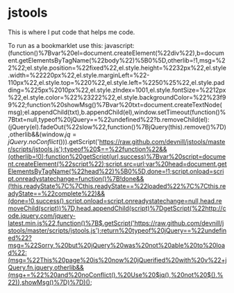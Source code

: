 jstools
=======

This is where I put code that helps me code. 

To run as a bookmarklet use this:
<a href=""></a>
javascript:(function()%7Bvar%20el=document.createElement(%22div%22),b=document.getElementsByTagName(%22body%22)%5B0%5D,otherlib=!1,msg=%22%22;el.style.position=%22fixed%22,el.style.height=%2232px%22,el.style.width=%22220px%22,el.style.marginLeft=%22-110px%22,el.style.top=%220%22,el.style.left=%2250%25%22,el.style.padding=%225px%2010px%22,el.style.zIndex=1001,el.style.fontSize=%2212px%22,el.style.color=%22%23222%22,el.style.backgroundColor=%22%23f99%22;function%20showMsg()%7Bvar%20txt=document.createTextNode(msg);el.appendChild(txt),b.appendChild(el),window.setTimeout(function()%7Btxt=null,typeof%20jQuery==%22undefined%22?b.removeChild(el):(jQuery(el).fadeOut(%22slow%22,function()%7BjQuery(this).remove()%7D),otherlib&&(window.$jq=jQuery.noConflict()))%7D,2500)%7Dif(typeof%20jQuery!=%22undefined%22)return%20msg=%22This%20page%20already%20using%20jQuery%20v%22+jQuery.fn.jquery,showMsg(),$.getScript('https://raw.github.com/devnill/jstools/master/scripts/jstools.js');typeof%20$==%22function%22&&(otherlib=!0);function%20getScript(url,success)%7Bvar%20script=document.createElement(%22script%22);script.src=url;var%20head=document.getElementsByTagName(%22head%22)%5B0%5D,done=!1;script.onload=script.onreadystatechange=function()%7B!done&&(!this.readyState%7C%7Cthis.readyState==%22loaded%22%7C%7Cthis.readyState==%22complete%22)&&(done=!0,success(),script.onload=script.onreadystatechange=null,head.removeChild(script))%7D,head.appendChild(script)%7DgetScript(%22http://code.jquery.com/jquery-latest.min.js%22,function()%7B$.getScript('https://raw.github.com/devnill/jstools/master/scripts/jstools.js');return%20typeof%20jQuery==%22undefined%22?msg=%22Sorry,%20but%20jQuery%20was%20not%20able%20to%20load%22:(msg=%22This%20page%20is%20now%20jQuerified%20with%20v%22+jQuery.fn.jquery,otherlib&&(msg+=%22%20and%20noConflict().%20Use%20$jq(),%20not%20$().%22)),showMsg()%7D)%7D)();